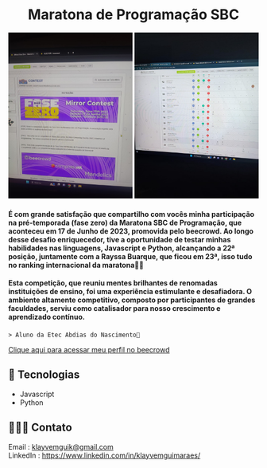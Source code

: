  
<h1 align="center"> Maratona de Programação SBC </h1>

<div align="center">
<img width="250px" src="images\imageMarathon(1).jpeg"></img>
<img width="250px" src="images\imageMarathon(2).jpeg"></img>
</div>

<h4>É com grande satisfação que compartilho com vocês minha participação na pré-temporada (fase zero) da Maratona SBC de Programação, que aconteceu em 17 de Junho de 2023, promovida pelo beecrowd. Ao longo desse desafio enriquecedor, tive a oportunidade de testar minhas habilidades nas linguagens, Javascript e Python, alcançando a 22ª posição, juntamente com a Rayssa Buarque, que ficou em 23ª, isso tudo no ranking internacional da maratona🎉🤓</h4>

<h4>Esta competição, que reuniu mentes brilhantes de renomadas instituições de ensino, foi uma experiência estimulante e desafiadora. O ambiente altamente competitivo, composto por participantes de grandes faculdades, serviu como catalisador para nosso crescimento e aprendizado contínuo.</h4>

    > Aluno da Etec Abdias do Nascimento🎒

[Clique aqui para acessar meu perfil no beecrowd](https://judge.beecrowd.com/pt/profile/699064)

## 🚀 Tecnologias

- Javascript
- Python 

## 🧑🏻‍💻 Contato

Email : klayvemguik@gmail.com </br>
LinkedIn : https://www.linkedin.com/in/klayvemguimaraes/

